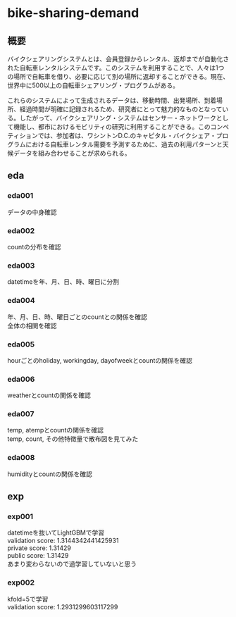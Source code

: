 # bike-sharing-demand

## 概要
バイクシェアリングシステムとは、会員登録からレンタル、返却までが自動化された自転車レンタルシステムです。このシステムを利用することで、人々は1つの場所で自転車を借り、必要に応じて別の場所に返却することができる。現在、世界中に500以上の自転車シェアリング・プログラムがある。

これらのシステムによって生成されるデータは、移動時間、出発場所、到着場所、経過時間が明確に記録されるため、研究者にとって魅力的なものとなっている。したがって、バイクシェアリング・システムはセンサー・ネットワークとして機能し、都市におけるモビリティの研究に利用することができる。このコンペティションでは、参加者は、ワシントンD.C.のキャピタル・バイクシェア・プログラムにおける自転車レンタル需要を予測するために、過去の利用パターンと天候データを組み合わせることが求められる。

## eda

### eda001
データの中身確認

### eda002
countの分布を確認

### eda003
datetimeを年、月、日、時、曜日に分割

### eda004
年、月、日、時、曜日ごとのcountとの関係を確認\
全体の相関を確認

### eda005
hourごとのholiday, workingday, dayofweekとcountの関係を確認

### eda006
weatherとcountの関係を確認

### eda007
temp, atempとcountの関係を確認\
temp, count, その他特徴量で散布図を見てみた

### eda008
humidityとcountの関係を確認

## exp

### exp001
datetimeを抜いてLightGBMで学習\
validation score: 1.3144342441425931\
private score: 1.31429\
public score: 1.31429\
あまり変わらないので過学習していないと思う

### exp002
kfold=5で学習\
validation score: 1.2931299603117299